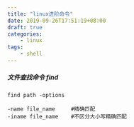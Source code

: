 ```yaml
---
title: "linux进阶命令"
date: 2019-09-26T17:51:19+08:00
draft: true
categories:
    - linux
tags:
    - shell
---
```


##### 文件查找命令 find

```shell
find path -options

-name file_name		#精确匹配
-iname file_name 	#不区分大小写精确匹配 
```

